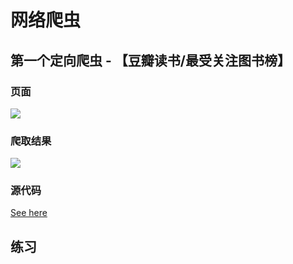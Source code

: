 # 网络爬虫

## 第一个定向爬虫 - 【豆瓣读书/最受关注图书榜】

### 页面
![](https://github.com/jl223vy/Crawler/raw/master/img/snipaste_20180428_151526.jpg)

### 爬取结果
![](https://github.com/jl223vy/Crawler/raw/master/img/snipaste_20180428_152133.jpg)

### 源代码
[See here](https://github.com/jl223vy/Crawler/blob/master/DouBan/douban.py)

## 练习
